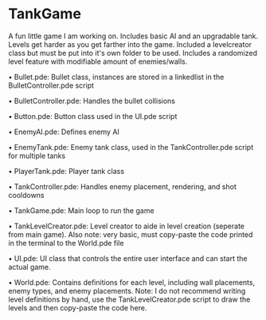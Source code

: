 # TankGame

A fun little game I am working on. Includes basic AI and an upgradable tank. Levels get harder as you get farther into the game. Included a levelcreator class but must be put into it's own folder to be used. Includes a randomized level feature with modifiable amount of enemies/walls.

• Bullet.pde:   Bullet class, instances are stored in a linkedlist in the BulletController.pde script

• BulletController.pde:  Handles the bullet collisions

• Button.pde:   Button class used in the UI.pde script

• EnemyAI.pde:  Defines enemy AI 

• EnemyTank.pde:  Enemy tank class, used in the TankController.pde script for multiple tanks

• PlayerTank.pde:   Player tank class

• TankController.pde:   Handles enemy placement, rendering, and shot cooldowns

• TankGame.pde:   Main loop to run the game

• TankLevelCreator.pde:   Level creator to aide in level creation (seperate from main game). Also note: very basic, must copy-paste the code printed in the terminal to the World.pde file

• UI.pde:   UI class that controls the entire user interface and can start the actual game.

• World.pde:  Contains definitions for each level, including wall placements, enemy types, and enemy placements. Note: I do not recommend writing level definitions by hand, use the TankLevelCreator.pde script to draw the levels and then copy-paste the code here.
